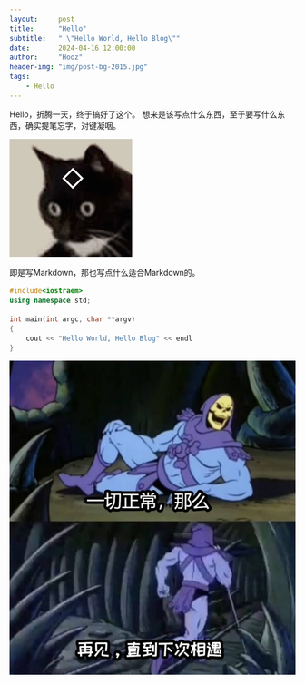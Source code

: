 ```yaml
---
layout:     post
title:      "Hello"
subtitle:   " \"Hello World, Hello Blog\""
date:       2024-04-16 12:00:00
author:     "Hooz"
header-img: "img/post-bg-2015.jpg"
tags:
    - Hello
---
```



Hello，折腾一天，终于搞好了这个。
想来是该写点什么东西，至于要写什么东西，确实提笔忘字，对键凝咽。

![思考沉默尴尬](https://raw.githubusercontent.com/HoozS/pic/main/pic/思考沉默尴尬.gif)

即是写Markdown，那也写点什么适合Markdown的。

```c++
#include<iostraem>
using namespace std;

int main(int argc, char **argv)
{
    cout << "Hello World, Hello Blog" << endl
}
```

![1713258385773](https://raw.githubusercontent.com/HoozS/pic/main/pic/1713258385773.jpg)